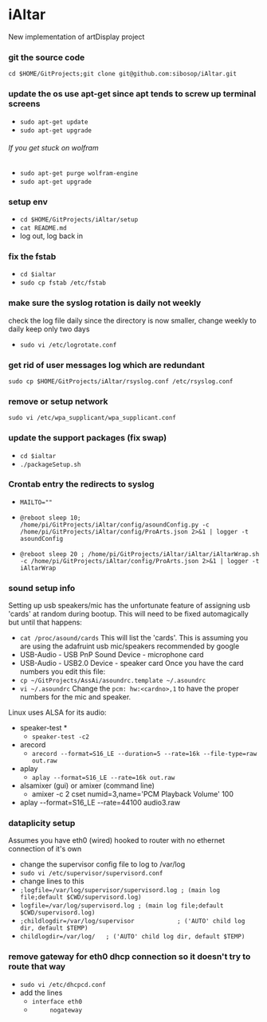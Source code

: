 # iAltar
New implementation of artDisplay project
### git the source code
`cd $HOME/GitProjects;git clone git@github.com:sibosop/iAltar.git`
### update the os use apt-get since apt tends to screw up terminal screens
* `sudo apt-get update`
* `sudo apt-get upgrade`

###### If you get stuck on wolfram
* `sudo apt-get purge wolfram-engine`
* `sudo apt-get upgrade`

### setup env
* `cd $HOME/GitProjects/iAltar/setup`
* `cat README.md`
* log out, log back in

### fix the fstab
* `cd $ialtar`
* `sudo cp fstab /etc/fstab`

### make sure the syslog rotation is daily not weekly
check the log file daily since the directory is now smaller, change weekly to daily
keep only two days
* `sudo vi /etc/logrotate.conf`

### get rid of user messages log which are redundant
`sudo cp $HOME/GitProjects/iAltar/rsyslog.conf /etc/rsyslog.conf`
### remove or setup network
`sudo vi /etc/wpa_supplicant/wpa_supplicant.conf`
### update the support packages (fix swap)
* `cd $ialtar`
* `./packageSetup.sh`

### Crontab entry the redirects to syslog
* `MAILTO=""`
* `@reboot sleep 10; /home/pi/GitProjects/iAltar/config/asoundConfig.py -c /home/pi/GitProjects/iAltar/config/ProArts.json 2>&1 | logger -t asoundConfig`

* `@reboot sleep 20 ; /home/pi/GitProjects/iAltar/iAltar/iAltarWrap.sh -c /home/pi/GitProjects/iAltar/config/ProArts.json 2>&1 | logger -t iAltarWrap`




### sound setup info
Setting up usb speakers/mic has the unfortunate feature of assigning usb 'cards' at random during bootup. This will need to be fixed automagically but until that happens:
* `cat /proc/asound/cards`
This will list the 'cards'. This is assuming you are using the adafruint usb mic/speakers recommended by google
* USB-Audio - USB PnP Sound Device - microphone card
* USB-Audio - USB2.0 Device - speaker card
Once you have the card numbers you edit this file:
* `cp ~/GitProjects/AssAi/asoundrc.template ~/.asoundrc`
* `vi ~/.asoundrc`
Change the `pcm: hw:<cardno>,1` to have the proper numbers for the mic and speaker.

Linux uses ALSA for its audio:
* speaker-test *
  * `speaker-test -c2`
* arecord
  * `arecord --format=S16_LE --duration=5 --rate=16k --file-type=raw out.raw`
* aplay
  * `aplay --format=S16_LE --rate=16k out.raw`
* alsamixer (gui) or amixer (command line)
  * amixer -c 2 cset numid=3,name='PCM Playback Volume' 100
* aplay --format=S16_LE --rate=44100  audio3.raw


### dataplicity setup
Assumes you have eth0 (wired) hooked to router with no ethernet connection of it's own
* change the supervisor config file to log to /var/log
* `sudo vi /etc/supervisor/supervisord.conf`
* change lines to this
 * `;logfile=/var/log/supervisor/supervisord.log ; (main log file;default $CWD/supervisord.log)`
 * `logfile=/var/log/supervisord.log ; (main log file;default $CWD/supervisord.log)`
 * `;childlogdir=/var/log/supervisor            ; ('AUTO' child log dir, default $TEMP)`
 * `childlogdir=/var/log/   ; ('AUTO' child log dir, default $TEMP)`
### remove gateway for eth0 dhcp connection so it doesn't try to route that way
* `sudo vi /etc/dhcpcd.conf`
* add the lines
  * `interface eth0`
  * `     nogateway`
